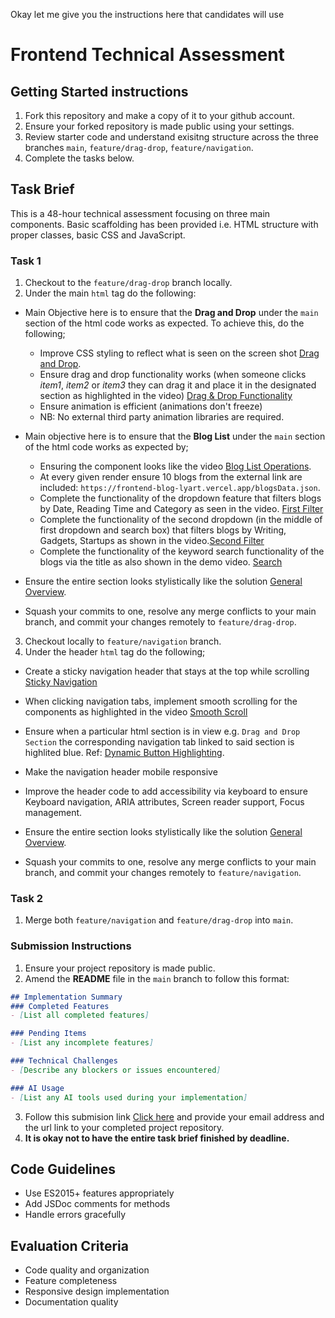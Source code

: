 Okay let me give you the instructions here that candidates will use
# Frontend Technical Assessment

## Getting Started instructions
1. Fork this repository and make a copy of it to your github account.
2. Ensure your forked repository is made public using your settings.
3. Review starter code and understand exisitng structure across the three branches `main`, `feature/drag-drop`, `feature/navigation`.
4. Complete the tasks below.

## Task Brief
This is a 48-hour technical assessment focusing on three main components. Basic scaffolding has been provided i.e. HTML structure with proper classes, basic CSS and JavaScript.

### Task 1
1. Checkout to the `feature/drag-drop` branch locally.
2. Under the main `html` tag do the following:
  - Main Objective here is to ensure that the **Drag and Drop** under the `main` section of the html code works as expected. To achieve this, do the following;
    - Improve CSS styling to reflect what is seen on the screen shot [Drag and Drop](https://drive.google.com/file/d/16l6xC55Bsopi_C9q7Rau28yvyTsyVLn6/view?usp=drive_link).
    - Ensure drag and drop functionality works (when someone clicks _item1_, _item2_ or _item3_ they can drag it and place it in the designated section as highlighted in the video) [Drag & Drop Functionality](https://drive.google.com/file/d/13UeM2nJfwKjcMUR8d6lsQsiPTSN38ykw/view?usp=drive_link)
    - Ensure animation is efficient (animations don't freeze)
    - NB: No external third party animation libraries are required.

  - Main objective here is to ensure that the **Blog List** under the `main` section of the html code works as expected by;
    - Ensuring the component looks like the video [Blog List Operations](https://drive.google.com/file/d/1PU_ezhq1s3onaMSJcOwRsoz8pdz4zC5f/view?usp=drive_link).
    - At every given render ensure 10 blogs from the external link are included: `https://frontend-blog-lyart.vercel.app/blogsData.json`.
    - Complete the functionality of the dropdown feature that filters blogs by Date, Reading Time and Category as seen in the video. [First Filter](https://drive.google.com/file/d/1PU_ezhq1s3onaMSJcOwRsoz8pdz4zC5f/view?usp=drive_link)
    - Complete the functionality of the second dropdown (in the middle of first dropdown and search box) that filters blogs by Writing, Gadgets, Startups as shown in the video.[Second Filter](https://drive.google.com/file/d/1PU_ezhq1s3onaMSJcOwRsoz8pdz4zC5f/view?usp=drive_link)
    - Complete the functionality of the keyword search functionality of the blogs via the title as also shown in the demo video. [Search](https://drive.google.com/file/d/1PU_ezhq1s3onaMSJcOwRsoz8pdz4zC5f/view?usp=drive_link)

  - Ensure the entire section looks stylistically like the solution [General Overview](https://drive.google.com/file/d/1KwMSwv47rR01mc3tRzGUtmBCWo9Byvfp/view?usp=drive_link).
  - Squash your commits to one, resolve any merge conflicts to your main branch, and commit your changes remotely to `feature/drag-drop`.

3. Checkout locally to `feature/navigation` branch.
4. Under the header `html` tag do the following;
  - Create a sticky navigation header that stays at the top while scrolling [Sticky Navigation](https://drive.google.com/file/d/1UHYS6FvD8NKVFf8JPK5RagTvJc0Tdx73/view?usp=drive_link)
  - When clicking navigation tabs, implement smooth scrolling for the components as highlighted in the video [Smooth Scroll](https://drive.google.com/file/d/1UHYS6FvD8NKVFf8JPK5RagTvJc0Tdx73/view?usp=drive_link)
  - Ensure when a particular html section is in view e.g. `Drag and Drop Section` the corresponding navigation tab linked to said section is highlited blue. Ref: [Dynamic Button Highlighting](https://drive.google.com/file/d/14aCqRu_OKDWSq1yeLPAOO5UTYUE4LusF/view?usp=drive_link).
  - Make the navigation header mobile responsive
  - Improve the header code to add accessibility via keyboard to ensure Keyboard navigation, ARIA attributes, Screen reader support, Focus management.

- Ensure the entire section looks stylistically like the solution [General Overview](https://drive.google.com/file/d/1KwMSwv47rR01mc3tRzGUtmBCWo9Byvfp/view?usp=drive_link).
- Squash your commits to one, resolve any merge conflicts to your main branch, and commit your changes remotely to `feature/navigation`.

### Task 2
1. Merge both `feature/navigation` and `feature/drag-drop` into `main`.

### Submission Instructions
1. Ensure your project repository is made public.
2. Amend the **README** file in the `main` branch to follow this format:

```md
## Implementation Summary
### Completed Features
- [List all completed features]

### Pending Items
- [List any incomplete features]

### Technical Challenges
- [Describe any blockers or issues encountered]

### AI Usage
- [List any AI tools used during your implementation]
```

3. Follow this submision link [Click here](https://forms.gle/1WPuqpcuaWnhaASAA) and provide your email address and the url link to your completed project repository.
4. **It is okay not to have the entire task brief finished by deadline.**


## Code Guidelines
- Use ES2015+ features appropriately
- Add JSDoc comments for methods
- Handle errors gracefully

## Evaluation Criteria
- Code quality and organization
- Feature completeness
- Responsive design implementation
- Documentation quality
 
